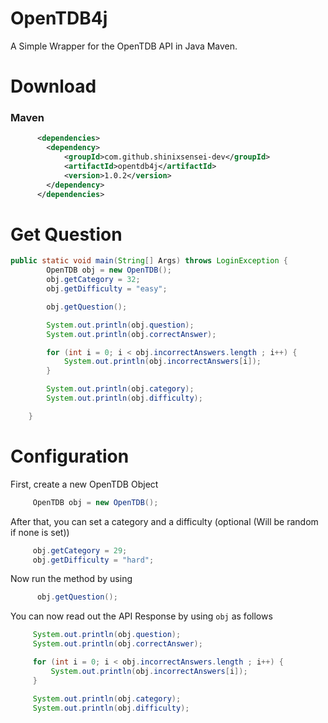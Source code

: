 # OpenTDB4j
 A Simple Wrapper for the OpenTDB API in Java Maven.
 
# Download

### Maven

```xml
      <dependencies>
        <dependency>
            <groupId>com.github.shinixsensei-dev</groupId>
            <artifactId>opentdb4j</artifactId>
            <version>1.0.2</version>
        </dependency>
      </dependencies>
```
 
 # Get Question
 ```java
 public static void main(String[] Args) throws LoginException {
         OpenTDB obj = new OpenTDB();
         obj.getCategory = 32;
         obj.getDifficulty = "easy";
 
         obj.getQuestion();
 
         System.out.println(obj.question);
         System.out.println(obj.correctAnswer);
 
         for (int i = 0; i < obj.incorrectAnswers.length ; i++) {
             System.out.println(obj.incorrectAnswers[i]);
         }
 
         System.out.println(obj.category);
         System.out.println(obj.difficulty);
 
     }
 ```
 
 # Configuration
 First, create a new OpenTDB Object
 ```java
      OpenTDB obj = new OpenTDB();
 ```
 
 After that, you can set a category and a difficulty (optional (Will be random if none is set))
 ```java
      obj.getCategory = 29;
      obj.getDifficulty = "hard";
 ```

Now run the method by using
```java
      obj.getQuestion();
```
 
 You can now read out the API Response by using ``obj`` as follows
 ```java
      System.out.println(obj.question);
      System.out.println(obj.correctAnswer);

      for (int i = 0; i < obj.incorrectAnswers.length ; i++) {
          System.out.println(obj.incorrectAnswers[i]);
      }

      System.out.println(obj.category);
      System.out.println(obj.difficulty);
```
